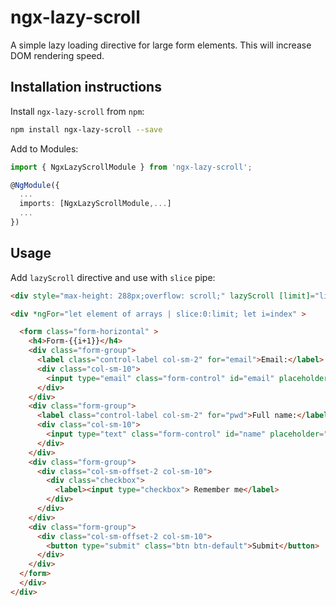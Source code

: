 # ngx-lazy-scroll
A simple lazy loading directive for large form elements. This will increase DOM rendering speed.

## Installation instructions

Install `ngx-lazy-scroll` from `npm`:
```bash
npm install ngx-lazy-scroll --save
```

Add to Modules:
```typescript
import { NgxLazyScrollModule } from 'ngx-lazy-scroll';

@NgModule({
  ...
  imports: [NgxLazyScrollModule,...]
  ...
})
```

## Usage

Add `lazyScroll` directive and use with `slice` pipe:
```html
<div style="max-height: 288px;overflow: scroll;" lazyScroll [limit]="limit" [heightAdjust]="'-100'" (stepEvent)="limit=$event">

<div *ngFor="let element of arrays | slice:0:limit; let i=index" >

  <form class="form-horizontal" >
    <h4>Form-{{i+1}}</h4>
    <div class="form-group">
      <label class="control-label col-sm-2" for="email">Email:</label>
      <div class="col-sm-10">
        <input type="email" class="form-control" id="email" placeholder="Enter email">
      </div>
    </div>
    <div class="form-group">
      <label class="control-label col-sm-2" for="pwd">Full name:</label>
      <div class="col-sm-10">
        <input type="text" class="form-control" id="name" placeholder="Enter Name">
      </div>
    </div>
    <div class="form-group">
      <div class="col-sm-offset-2 col-sm-10">
        <div class="checkbox">
          <label><input type="checkbox"> Remember me</label>
        </div>
      </div>
    </div>
    <div class="form-group">
      <div class="col-sm-offset-2 col-sm-10">
        <button type="submit" class="btn btn-default">Submit</button>
      </div>
    </div>
  </form>
  </div>
</div>
```
